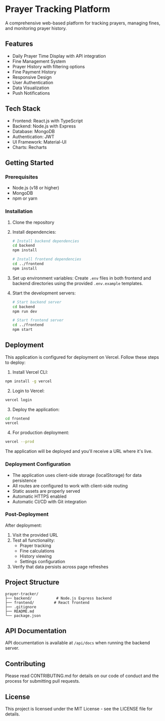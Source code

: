 # Prayer Tracking Platform

A comprehensive web-based platform for tracking prayers, managing fines, and monitoring prayer history.

## Features

- Daily Prayer Time Display with API integration
- Fine Management System
- Prayer History with filtering options
- Fine Payment History
- Responsive Design
- User Authentication
- Data Visualization
- Push Notifications

## Tech Stack

- Frontend: React.js with TypeScript
- Backend: Node.js with Express
- Database: MongoDB
- Authentication: JWT
- UI Framework: Material-UI
- Charts: Recharts

## Getting Started

### Prerequisites

- Node.js (v18 or higher)
- MongoDB
- npm or yarn

### Installation

1. Clone the repository
2. Install dependencies:
   ```bash
   # Install backend dependencies
   cd backend
   npm install

   # Install frontend dependencies
   cd ../frontend
   npm install
   ```

3. Set up environment variables:
   Create `.env` files in both frontend and backend directories using the provided `.env.example` templates.

4. Start the development servers:
   ```bash
   # Start backend server
   cd backend
   npm run dev

   # Start frontend server
   cd ../frontend
   npm start
   ```

## Deployment

This application is configured for deployment on Vercel. Follow these steps to deploy:

1. Install Vercel CLI:
```bash
npm install -g vercel
```

2. Login to Vercel:
```bash
vercel login
```

3. Deploy the application:
```bash
cd frontend
vercel
```

4. For production deployment:
```bash
vercel --prod
```

The application will be deployed and you'll receive a URL where it's live.

### Deployment Configuration

- The application uses client-side storage (localStorage) for data persistence
- All routes are configured to work with client-side routing
- Static assets are properly served
- Automatic HTTPS enabled
- Automatic CI/CD with Git integration

### Post-Deployment

After deployment:
1. Visit the provided URL
2. Test all functionality:
   - Prayer tracking
   - Fine calculations
   - History viewing
   - Settings configuration
3. Verify that data persists across page refreshes

## Project Structure

```
prayer-tracker/
├── backend/           # Node.js Express backend
├── frontend/         # React frontend
├── .gitignore
├── README.md
└── package.json
```

## API Documentation

API documentation is available at `/api/docs` when running the backend server.

## Contributing

Please read CONTRIBUTING.md for details on our code of conduct and the process for submitting pull requests.

## License

This project is licensed under the MIT License - see the LICENSE file for details.
